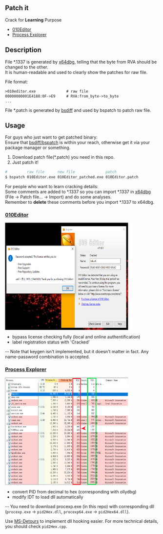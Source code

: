 Patch it
----
Crack for **Learning** Purpose   

  - [010Editor](#010editor)
  - [Process Explorer](#process-explorer)

## Description
File *.1337 is generated by [x64dbg](https://github.com/x64dbg/x64dbg), telling that the byte from RVA should be changed to the other.    
It is human-readable and used to clearly show the patches for raw file.    

File format:
```
>010editor.exe              # raw file
00000000001E4188:0F->E9     # RVA:from_byte->to_byte
...
```
File *.patch is generated by [bsdiff](https://github.com/mendsley/bsdiff) and used by bspatch to patch raw file.

## Usage
For guys who just want to get patched binary:   
Ensure that [bsdiff/bspatch](https://github.com/mendsley/bsdiff) is within your reach, otherwise get it via your package manager or something.
1. Download patch file(*.patch) you need in this repo.
2. Just patch it!
```zsh
#         raw file      new file              patch
$ bspatch 010Editor.exe 010Editor_patched.exe 010Editor.patch
```

For people who want to learn cracking details:   
Some comments are added to *.1337 so you can import *.1337 in [x64dbg](https://github.com/x64dbg/x64dbg) (File -> Patch file... -> Import) and do some analyses.   
Remember to **delete** these comments before you import *.1337 to x64dbg.

### [010Editor](https://www.sweetscape.com/010editor/)
<img src="010Editor/screenshot.png" width = "80%" height = "350" alt="010Editor screenshot" align=center />

* bypass license checking fully (local and online authentification)
* label registration status with 'Cracked'   

-- Note that keygen isn't implemented, but it doesn't matter in fact. Any name-password combination is accepted.

### [Process Explorer](https://docs.microsoft.com/en-us/sysinternals/downloads/process-explorer)
<img src="procexp/screenshot.png" width = "80%" height = "350" alt="010Editor screenshot" align=center />

* convert PID from decimal to hex (corresponding with ollydbg)   
* modify IDT to load dll automatically

-- You need to download procexp.exe (in this repo) with corresponding dll (`procexp.exe` -> `pid2Hex.dll`, `procexp64.exe` -> `pid2Hex64.dll`).

Use [MS-Detours](https://github.com/microsoft/Detours) to implement dll hooking easier. For more technical details, you should check `pid2Hex.cpp`.
